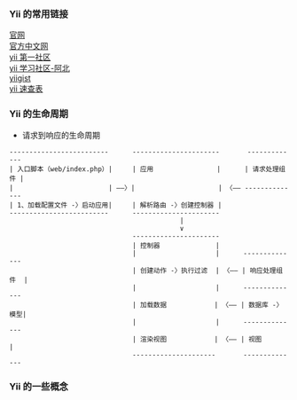 
### Yii 的常用链接
[官网](https://www.yiiframework.com/)  
[官方中文网](https://www.yiichina.com/)  
[yii 第一社区](https://getyii.com/)  
[yii 学习社区-阿北](https://nai8.me/)  
[yiigist](https://yiigist.com/)  
[yii 速查表](https://nai8.me/tool-sc.html)  

### Yii 的生命周期
- 请求到响应的生命周期
```
-------------------------      ----------------------       -------------
| 入口脚本（web/index.php）|     | 应用                |      | 请求处理组件 |
|                        | ——〉|                     | 〈—— --------------
| 1、加载配置文件 -〉启动应用|     | 解析路由 -〉创建控制器 |
-------------------------      ----------------------
                                           |
                                           ∨
                               ----------------------
                               | 控制器              |
                               |                    |      --------------
                               | 创建动作 -〉执行过滤  | 〈—— | 响应处理组件  |
                               |                    |      --------------
                               | 加载数据            | 〈—— | 数据库 -〉模型|
                               |                    |      --------------
                               | 渲染视图            | 〈—— | 视图         |
                               ---------------------       --------------
```

### Yii 的一些概念

